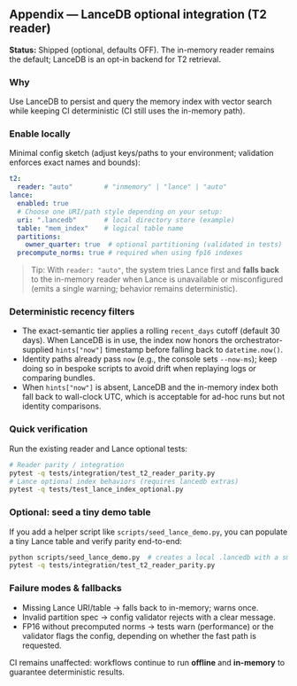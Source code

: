 ## Appendix — LanceDB optional integration (T2 reader)

**Status:** Shipped (optional, defaults OFF). The in-memory reader remains the default; LanceDB is an opt-in backend for T2 retrieval.

### Why

Use LanceDB to persist and query the memory index with vector search while keeping CI deterministic (CI still uses the in-memory path).

### Enable locally

Minimal config sketch (adjust keys/paths to your environment; validation enforces exact names and bounds):

```yaml
t2:
  reader: "auto"        # "inmemory" | "lance" | "auto"
lance:
  enabled: true
  # Choose one URI/path style depending on your setup:
  uri: ".lancedb"       # local directory store (example)
  table: "mem_index"    # logical table name
  partitions:
    owner_quarter: true  # optional partitioning (validated in tests)
  precompute_norms: true # required when using fp16 indexes
```

> Tip: With `reader: "auto"`, the system tries Lance first and **falls back** to the in-memory reader when Lance is unavailable or misconfigured (emits a single warning; behavior remains deterministic).

### Deterministic recency filters

- The exact-semantic tier applies a rolling `recent_days` cutoff (default 30 days). When LanceDB is in use, the index now honors the orchestrator-supplied `hints["now"]` timestamp before falling back to `datetime.now()`.
- Identity paths already pass `now` (e.g., the console sets `--now-ms`); keep doing so in bespoke scripts to avoid drift when replaying logs or comparing bundles.
- When `hints["now"]` is absent, LanceDB and the in-memory index both fall back to wall-clock UTC, which is acceptable for ad-hoc runs but not identity comparisons.

### Quick verification

Run the existing reader and Lance optional tests:

```bash
# Reader parity / integration
pytest -q tests/integration/test_t2_reader_parity.py
# Lance optional index behaviors (requires lancedb extras)
pytest -q tests/test_lance_index_optional.py
```

### Optional: seed a tiny demo table

If you add a helper script like `scripts/seed_lance_demo.py`, you can populate a tiny Lance table and verify parity end-to-end:

```bash
python scripts/seed_lance_demo.py  # creates a local .lancedb with a small table
pytest -q tests/integration/test_t2_reader_parity.py
```

### Failure modes & fallbacks

- Missing Lance URI/table → falls back to in-memory; warns once.
- Invalid partition spec → config validator rejects with a clear message.
- FP16 without precomputed norms → tests warn (performance) or the validator flags the config, depending on whether the fast path is requested.

CI remains unaffected: workflows continue to run **offline** and **in-memory** to guarantee deterministic results.
